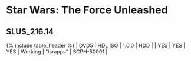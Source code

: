 # Star Wars: The Force Unleashed
## __SLUS_216.14__

{% include table_header %}
| DVD5 | HDL ISO | 1.0.0 | HDD |  | YES | YES | YES | Working | "israpps" | SCPH-50001 |  
